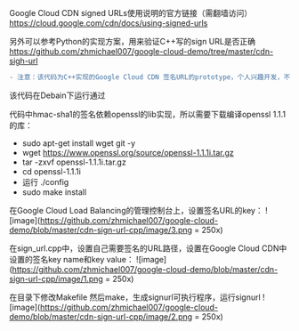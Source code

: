 Google Cloud CDN signed URLs使用说明的官方链接（需翻墙访问）
https://cloud.google.com/cdn/docs/using-signed-urls

另外可以参考Python的实现方案，用来验证C++写的sign URL是否正确  
https://github.com/zhmichael007/google-cloud-demo/tree/master/cdn-sigh-url  

```diff
- 注意：该代码为C++实现的Google Cloud CDN 签名URL的prototype，个人兴趣开发，不保证没有问题。生产场景使用之前请严格测试！
```

该代码在Debain下运行通过  

代码中hmac-sha1的签名依赖openssl的lib实现，所以需要下载编译openssl 1.1.1的库：   
- sudo apt-get install wget git -y
- wget https://www.openssl.org/source/openssl-1.1.1i.tar.gz
- tar -zxvf openssl-1.1.1i.tar.gz
- cd openssl-1.1.1i
- 运行 ./config   
- sudo make install 

在Google Cloud Load Balancing的管理控制台上，设置签名URL的key：
![image](https://github.com/zhmichael007/google-cloud-demo/blob/master/cdn-sign-url-cpp/image/3.png = 250x)  

在sign_url.cpp中，设置自己需要签名的URL路径，设置在Google Cloud CDN中设置的签名key name和key value：
![image](https://github.com/zhmichael007/google-cloud-demo/blob/master/cdn-sign-url-cpp/image/1.png = 250x)  

在目录下修改Makefile 然后make，生成signurl可执行程序，运行signurl
![image](https://github.com/zhmichael007/google-cloud-demo/blob/master/cdn-sign-url-cpp/image/2.png = 250x)  



